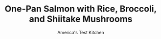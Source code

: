 ---
layout: ../../layouts/MarkdownPostLayout.astro
title: One-Pan Salmon with Rice, Broccoli, and Shiitake Mushrooms
author: America's Test Kitchen
pubDate: 2023-03-15
description: "This easy one-pan salmon supper is bolstered with potent flavors."
image_url: https://res.cloudinary.com/hksqkdlah/image/upload/ar_1:1,c_fill,dpr_2.0,f_auto,fl_lossy.progressive.strip_profile,g_faces:auto,q_auto:low,w_344/SFS_One-PanSalmon-with-Broccoli-and-Mushrooms_36_inetug
tags: ["Main Courses","Fish & Seafood"]
calories: 3333
protein: 49
carbohydrates: 60
fats: 
fiber: 1
ingredients: ["1 3/4 cups, chicken broth","1 cup, long-grain white rice, rinsed","1 teaspoon, table salt, divided","8 ounces, broccoli florets, cut into 1½-inch pieces (4 cups)","4 ounces, shiitake mushrooms, stemmed and sliced thin","3 tablespoons, vegetable oil","4 (6- to 8-ounce), center-cut skinless salmon fillets, 1 to 1½ inches thick","2 , scallions, sliced thin on bias","2 tablespoons, ketchup","2 tablespoons, hoisin sauce","2 tablespoons, rice vinegar","2 tablespoons, packed light brown sugar","1 tablespoon, soy sauce","1 tablespoon, toasted sesame oil","2 teaspoons, Asian chili-garlic sauce","1 teaspoon, grated fresh ginger"]
serves: 4
time: "1¼ hours"
instructions: ["For the rice, vegetables, and salmon: Adjust oven rack to middle position and heat oven to 400 degrees. Combine broth, rice, and ½ teaspoon salt in broiler-safe 13 by 9-inch baking dish. Jiggle dish on counter to even out layer of rice. Cover tightly with aluminum foil and bake until rice is tender, about 30 minutes.","For the sauce: Meanwhile, stir all ingredients together in bowl. Transfer ¼ cup sauce to second bowl; set aside both bowls.","Remove dish from oven and heat broiler. Carefully remove foil, allowing steam to escape away from you; discard foil. Toss broccoli, mushrooms, oil, and remaining ½ teaspoon salt together in third bowl. Place 1 salmon fillet, skinned side down, along each side of dish. Brush tops and sides of fillets with reserved ¼ cup sauce. Place vegetables in center and corners of dish so no rice is exposed (do not cover fillets).","Return dish to oven and broil until vegetables are very dark around edges and centers of fillets are still translucent when checked with tip of paring knife and register 125 degrees (for medium-rare), 9 to 12 minutes. Sprinkle with scallions and serve, passing remaining sauce separately."]
nutrition: ["1229 mg Potassium","642 mg Phosphorus","70 mg Calcium","2 mg Iron","103 mg Magnesium","1151 mg Sodium","2 mg Zinc","42 g Fat","21 mg Niacin (B3)","17 g Monounsaturated","11 g Polyunsaturated","63 mg Vitamin C","112 mg Cholesterol","7 g Saturated","1 g Fiber","113 µg Folate (food)","13 g Sugars","17 µg Vitamin K","336 g Water","60 g Carbs","113 µg Folate equivalent (total)","49 g Protein","9 mg Vitamin E","6 µg Vitamin B12","1 mg Vitamin B6","92 µg Vitamin A","833 kcal Energy","6 g Sugars, added","3333 calories"]
notes: "You will need a broiler-safe 13 by 9-inch baking dish for this recipe. Do not use a Pyrex dish; it is not broiler-safe. Rinse the rice in a fine-mesh strainer under cold running water until the water runs almost clear, about 1½ minutes, stirring the rice with your hand every so often."
---